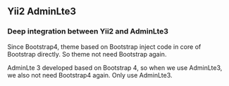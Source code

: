 ## Yii2 AdminLte3
### Deep integration between Yii2 and AdminLte3

Since Bootstrap4, theme based on Bootstrap inject code in core of Bootstrap directly.
So theme not need Bootstrap again.

AdminLte 3 developed based on Bootstrap 4, so when we use AdminLte3, we also not need Bootstrap4 again.
Only use AdminLte3.

<!--

**Here are some ideas to get you started:**

🙋‍♀️ A short introduction - what is your organization all about?
🌈 Contribution guidelines - how can the community get involved?
👩‍💻 Useful resources - where can the community find your docs? Is there anything else the community should know?
🍿 Fun facts - what does your team eat for breakfast?
🧙 Remember, you can do mighty things with the power of [Markdown](https://docs.github.com/github/writing-on-github/getting-started-with-writing-and-formatting-on-github/basic-writing-and-formatting-syntax)
-->
